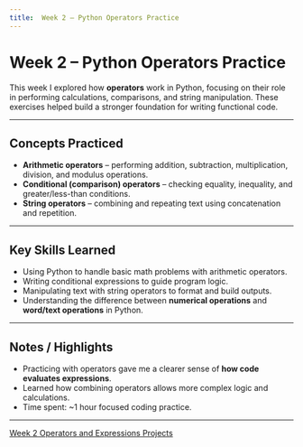 ```yaml
---
title:  Week 2 – Python Operators Practice
---
```


# Week 2 – Python Operators Practice

This week I explored how **operators** work in Python, focusing on their role in performing calculations, comparisons, and string manipulation. These exercises helped build a stronger foundation for writing functional code.

---

## Concepts Practiced
- **Arithmetic operators** – performing addition, subtraction, multiplication, division, and modulus operations.  
- **Conditional (comparison) operators** – checking equality, inequality, and greater/less-than conditions.  
- **String operators** – combining and repeating text using concatenation and repetition.  

---

## Key Skills Learned
- Using Python to handle basic math problems with arithmetic operators.  
- Writing conditional expressions to guide program logic.  
- Manipulating text with string operators to format and build outputs.  
- Understanding the difference between **numerical operations** and **word/text operations** in Python.  

---

## Notes / Highlights
- Practicing with operators gave me a clearer sense of **how code evaluates expressions**.  
- Learned how combining operators allows more complex logic and calculations.  
- Time spent: ~1 hour focused coding practice.  

---
[Week 2 Operators and Expressions Projects](/projects/python/week2/operatorsAndExpressions.py)
